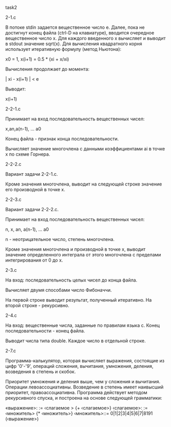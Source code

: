 task2

2-1.c

В потоке stdin задается вещественное число e. Далее, пока не достигнут конец файла (ctrl-D на клавиатуре), вводится очередное вещественное число х. Для каждого введенного х вычисляет и выводит в stdout значение sqrt(х). Для вычисления квадратного корня использует итеративную формулу (метод Ньютона):

x0 = 1, x(i+1) = 0.5 * (xi + x/xi)

Вычисления продолжает до момента:

| xi - x(i+1) | < e

Выводит:

x(i+1)


2-2-1.c

Принимает на вход последовательность вещественных чисел:

x,an,a(n-1), … a0

Конец файла - признак конца последовательности.

Вычисляет значение многочлена с данными коэффициентами ai в точке x по схеме Горнера. 


2-2-2.c

Вариант задачи 2-2-1.c.

Кроме значения многочлена, выводит на следующей строке значение его производной в точке х.


2-2-3.c

Вариант задачи 2-2-2.c.

Принимает на вход последовательность вещественных чисел:

n, x, an, a(n-1), … a0

n - неотрицательное число, степень многочлена.

Кроме значения многочлена и производной в точке x, выводит значение определенного интеграла от этого многочлена с пределами интегрирования от 0 до x.


2-3.c

На вход: последовательность целых чисел до конца файла.

Вычисляет двумя способами число Фибоначчи. 

На первой строке выводит результат, полученный итеративно. На второй строке - рекурсивно.


2-4.c

На вход: вещественные числа, заданные по правилам языка c. Конец последовательности - конец файла.

Выводит числа типа double. Каждое число в отдельной строке.


2-7.c 


Программа-калькулятор, которая вычисляет выражения, состоящие из цифр '0'-'9', операций сложения, вычитания, умножения, деления, возведения в степень и скобок.

Приоритет умножения и деления выше, чем у сложения и вычитания. Операции левоассоциативны. Возведение в степень имеет наивысший приоритет, правоассоциативна. Программа действует методом рекурсивного спуска, и построена на основе следующей грамматики:

«выражение>: := ‹слагаемое > {+ ‹слагаемое>} ‹слагаемое>: := ‹множитель> {* ‹множитель>} ‹множитель>::= 0|1|2|3|4|5|6|7|8191 (‹выражение>)
